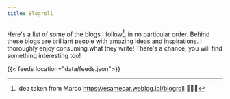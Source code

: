 ```yaml
---
title: Blogroll
---
```


Here's a list of some of the blogs I follow[^1], in no particular order. Behind these blogs are brilliant people with amazing ideas and inspirations. I thoroughly enjoy consuming what they write! There's a chance, you will find something interesting too!

{{< feeds location="data/feeds.json">}}

[^1]: Idea taken from Marco <https://esamecar.weblog.lol/blogroll> 🙇🏻‍♂️